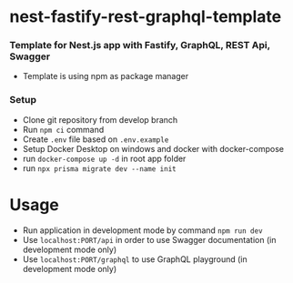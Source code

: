 # nest-fastify-rest-graphql-template

### Template for Nest.js app with Fastify, GraphQL, REST Api, Swagger

- Template is using npm as package manager


### Setup

- Clone git repository from develop branch
- Run `npm ci` command
- Create `.env` file based on `.env.example`
- Setup Docker Desktop on windows and docker with docker-compose
- run `docker-compose up -d` in root app folder
- run `npx prisma migrate dev --name init`


# Usage

- Run application in development mode by command `npm run dev`
- Use `localhost:PORT/api` in order to use Swagger documentation (in development mode only)
- Use `localhost:PORT/graphql` to use GraphQL playground (in development mode only)

